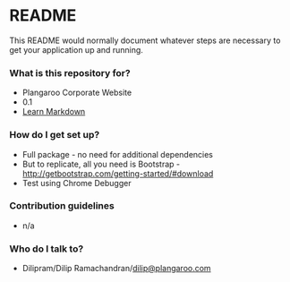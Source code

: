 # README #

This README would normally document whatever steps are necessary to get your application up and running.

### What is this repository for? ###

* Plangaroo Corporate Website
* 0.1
* [Learn Markdown](https://bitbucket.org/tutorials/markdowndemo)

### How do I get set up? ###

* Full package - no need for additional dependencies
* But to replicate, all you need is Bootstrap - http://getbootstrap.com/getting-started/#download
* Test using Chrome Debugger

### Contribution guidelines ###

* n/a

### Who do I talk to? ###

* Dilipram/Dilip Ramachandran/dilip@plangaroo.com